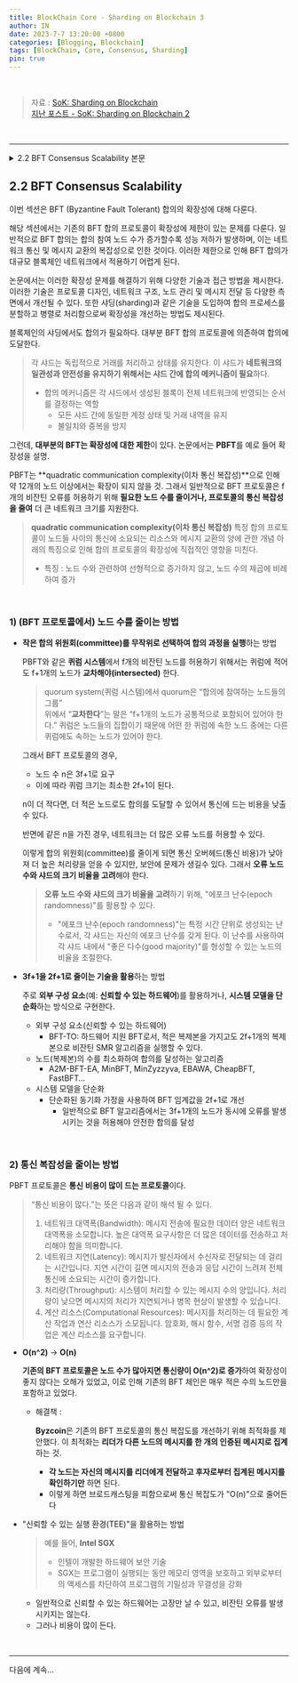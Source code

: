 ```yaml
---
title: BlockChain Core - Sharding on Blockchain 3
author: IN
date: 2023-7-7 13:20:00 +0800
categories: [Blogging, Blockchain]
tags: [BlockChain, Core, Consensus, Sharding]
pin: true
---
```


<br />

> 자료 : [SoK: Sharding on Blockchain](https://in-nft.s3.ap-northeast-2.amazonaws.com/hotStuff.pdf)
> <br />
> [지난 포스트 - SoK: Sharding on Blockchain 2](https://in63119.github.io/posts/Sharding2/)

<br />

---

<details>
 <summary>2.2 BFT Consensus Scalability 본문</summary>
<div markdown="1">
  <br />
2.2 BFT Consensus Scalability
</div>
<div markdown="2">
 Sharding a blockchain largely relies on BFT consensus pro- tocols to reach consensus. However, most BFT protocols are limited in their scalability, either in terms of network size (e.g., number of nodes) or the overall throughput. The de- sign space for improving them is vast. We will use Practical BFT (PBFT) [37] as an example to explain BFT scalability. The original PBFT protocol requires n = 3f + 1 nodes to tolerate up to f Byzantine faults. It has been shown not to scale beyond a dozen nodes due to its quadratic communi- cation complexity [58]. Typically, scaling protocols for BFT focuses on either reducing the number of nodes required to tolerate f Byzantine faults [15, 44], or reducing the pro- tocol’s communication complexity to allow larger network sizes [90].
</div>
<div markdown="3">
  <br />
 Reducing the number of nodes. To tolerate f Byzantine nodes that can equivocate in a quorum system like PBFT, quorums must be intersected by at least f + 1 nodes [102]. Consequently, if a BFT protocol requires n = 3f + 1, its quorum size is at least 2f + 1. The smaller n means the lower communication cost incurred in tolerating the same number of faults; it also means that for the same number of nodes n, the network can tolerate more faulty nodes. One way to reduce the number of nodes is to randomly select a small set of consensus nodes, as a committee, to run a consensus process. A smaller consensus committee can lead to better throughput, as a smaller committee attains higher throughput due to lower communication overhead. Sharding technology reduces the consensus process within one shard. However, in this scenario, the security of each shard, e.g., the ratio of the number of faulty nodes to the size of a shard, will be the top concern. It can be mitigated by utilizing some mechanisms, e.g., the epoch randomness, to guarantee the
“good majority” for each shard with a high probability [100]. Another way to reduce the number of nodes is to uti- lizetechniquestogetdownthenfrom3f +1to2f +1.
Those techniques are mainly based on leveraging external components (e.g., the trusted hardware) or lessening the sys- tem models. For example, BFT-TO [48], a hardware-assisted BFT, with less replicas, shows that it is possible to imple- ment a Byzantine SMR algorithm with only 2f + 1 replicas by expending the system with a simple trusted distributed component. Similarly, there exist a few other algorithms to achieve the consensus with less replicas, such as A2M-BFT- EA [44], MinBFT [133], MinZyzzyva [133], EBAWA [132], CheapBFT [82], and FastBFT [97]. Besides, there also exist some other work to achieve the same purpose by lessening the system models. For example, the work in [1] improves the BFT threshold to 2f + 1 by utilizing a relaxed synchrony assumption.
</div>
<div markdown="4">
  <br />
 Reducing communication complexity. PBFT protocol has been perceived to be a communication-heavy protocol. There is a long-standing myth that BFT is not scalable to the num- ber of participants n, since most existing solutions incur the message transmission of O(n2), even under favorable net- work conditions. As a result, existing BFT chains involve very few nodes (e.g., 21 in [75]). Even with a reduced network size, PBFT still has a communication complexity of O(n2). Byz- coin [90] proposed an optimization wherein the leader uses a collective signing protocol (CoSi) [128] to aggregate other node’s messages into a single authenticated message. By do- ing so, each node only needs to forward its messages to the leader and verify the aggregate message from the latter. In this way, by avoiding broadcasting, the communication com- plexity is reduced to O(n). Besides, there is some work [56] on utilizing trusted execution environments (TEEs) (e.g., In- tel SGX [50]) to scale distributed consensus. TEEs provide a protected memory and isolated execution so that the regular operating systems or applications can neither control nor observe the data being stored or processed inside them [64]. Generally, a trusted hardware can only crash but not be Byzantine. However, introducing trusted hardware into con- sensus nodes is expensive, and specific knowledge is needed to implement the protocol. Similarly, the security in this cate- gory can be mitigated by using cryptograhic primitives, such as threshold signatures [23] [125].
</div>
<div markdown="5">
  <br />
 By splitting a network into multiple committees, sharding technology reduces the number of consensus nodes within committees and further reduces the communication com- plexity.
</div>
</details>

## 2.2 BFT Consensus Scalability
이번 섹션은 BFT (Byzantine Fault Tolerant) 합의의 확장성에 대해 다룬다.

해당 섹션에서는 기존의 BFT 합의 프로토콜이 확장성에 제한이 있는 문제를 다룬다. 일반적으로 BFT 합의는 합의 참여 노드 수가 증가할수록 성능 저하가 발생하며, 이는 네트워크 통신 및 메시지 교환의 복잡성으로 인한 것이다. 이러한 제한으로 인해 BFT 합의가 대규모 블록체인 네트워크에서 적용하기 어렵게 된다.

논문에서는 이러한 확장성 문제를 해결하기 위해 다양한 기술과 접근 방법을 제시한다. 이러한 기술은 프로토콜 디자인, 네트워크 구조, 노드 관리 및 메시지 전달 등 다양한 측면에서 개선될 수 있다. 또한 샤딩(sharding)과 같은 기술을 도입하여 합의 프로세스를 분할하고 병렬로 처리함으로써 확장성을 개선하는 방법도 제시된다.

블록체인의 샤딩에서도 합의가 필요하다. 대부분 BFT 합의 프로토콜에 의존하여 합의에 도달한다.

> 각 샤드는 독립적으로 거래를 처리하고 상태를 유지한다. 
이 샤드가 **네트워크의 일관성과 안전성을 유지하기 위해서는 샤드 간에 합의 메커니즘이 필요**하다.
> 
> - 합의 메커니즘은 각 샤드에서 생성된 블록이 전체 네트워크에 반영되는 순서를 결정하는 역할
>     - 모든 샤드 간에 동일한 계정 상태 및 거래 내역을 유지
>     - 불일치와 중복을 방지

그런데, **대부분의 BFT는 확장성에 대한 제한**이 있다. 논문에서는 **PBFT**를 예로 들어 확장성을 설명.

PBFT는 **quadratic communication complexity(이차 통신 복잡성)**으로 인해 약 12개의 노드 이상에서는 확장이 되지 않을 것. 그래서 일반적으로 BFT 프로토콜은 f 개의 비잔틴 오류를 허용하기 위해 **필요한 노드 수를 줄이거나, 프로토콜의 통신 복잡성을 줄여** 더 큰 네트워크 크기를 지원한다.

> **quadratic communication complexity(이차 통신 복잡성)**
특정 합의 프로토콜이 노드들 사이의 통신에 소요되는 리소스와 메시지 교환의 양에 관한 개념
아래의 특징으로 인해 합의 프로토콜의 확장성에 직접적인 영향을 미친다.
> 
> - 특징 : 노드 수와 관련하여 선형적으로 증가하지 않고, 노드 수의 제곱에 비례하여 증가

<br />

### 1) (BFT 프로토콜에서) 노드 수를 줄이는 방법

- **작은 합의 위원회(committee)를 무작위로 선택하여 합의 과정을 실행**하는 방법
    
    PBFT와 같은 **퀴럼 시스템**에서 f개의 비잔틴 노드를 허용하기 위해서는 퀴럼에 적어도 f+1개의 노드가 **교차해야(intersected)** 한다. 
    
    > quorum system(퀴럼 시스템)에서 quorum은 “합의에 참여하는 노드들의 그룹”
    > <br />
    > 위에서 “**교차한다**”는 말은 “f+1개의 노드가 공통적으로 포함되어 있어야 한다.” 
    퀴럼은 노드들의 집합이기 때문에 어떤 한 퀴럼에 속한 노드 중에는 다른 퀴럼에도 속하는 노드가 있어야 한다.
    > 
    
    그래서 BFT 프로토콜의 경우, 
    
    - 노드 수 n은 3f+1로 요구
    - 이에 따라 퀴럼 크기는 최소한 2f+1이 된다.
    
    n이 더 작다면, 더 적은 노드로도 합의를 도달할 수 있어서 통신에 드는 비용을 낮출 수 있다.
    
    반면에 같은 n을 가진 경우, 네트워크는 더 많은 오류 노드를 허용할 수 있다.
    

    이렇게 합의 위원회(committee)를 줄이게 되면 통신 오버헤드(통신 비용)가 낮아져 더 높은 처리량을 얻을 수 있지만, 보안에 문제가 생길수 있다. 그래서 **오류 노드 수와 샤드의 크기 비율을 고려**해야 한다. 
    > **오류 노드 수와 샤드의 크기 비율을 고려**하기 위해, "에포크 난수(epoch randomness)"를 활용할 수 있다.
    > 
    > - "에포크 난수(epoch randomness)"는 특정 시간 단위로 생성되는 난수로서, 각 샤드는 자신의 에포크 난수를 갖게 된다. 이 난수를 사용하여 각 샤드 내에서 "좋은 다수(good majority)"를 형성할 수 있는 노드의 비율을 조절한다.

- **3f+1을 2f+1로 줄이는 기술을 활용**하는 방법
    
    주로 **외부 구성 요소**(예: **신뢰할 수 있는 하드웨어**)를 활용하거나, **시스템 모델을 단순화**하는 방식으로 구현한다. 
    
    - 외부 구성 요소(신뢰할 수 있는 하드웨어)
        - BFT-TO: 
        하드웨어 지원 BFT로서, 적은 복제본을 가지고도 2f+1개의 복제본으로 비잔틴 SMR 알고리즘을 실행할 수 있다.
    - 노드(복제본)의 수를 최소화하여 합의를 달성하는 알고리즘
        - A2M-BFT-EA, MinBFT, MinZyzzyva, EBAWA, CheapBFT, FastBFT…
    - 시스템 모델을 단순화
        - 단순화된 동기화 가정을 사용하여 BFT 임계값을 2f+1로 개선
            - 일반적으로 BFT 알고리즘에서는 3f+1개의 노드가 동시에 오류를 발생시키는 것을 허용해야 안전한 합의를 달성
        
<br />

### 2) 통신 복잡성을 줄이는 방법

PBFT 프로토콜은 **통신 비용이 많이 드는 프로토콜**이다. 

> “통신 비용이 많다.”는 뜻은 다음과 같이 해석 될 수 있다.
> 
> 1. 네트워크 대역폭(Bandwidth): 메시지 전송에 필요한 데이터 양은 네트워크 대역폭을 소모합니다. 높은 대역폭 요구사항은 더 많은 데이터를 전송하고 처리해야 함을 의미합니다.
> 2. 네트워크 지연(Latency): 메시지가 발신자에서 수신자로 전달되는 데 걸리는 시간입니다. 지연 시간이 길면 메시지의 전송과 응답 시간이 느려져 전체 통신에 소요되는 시간이 증가합니다.
> 3. 처리량(Throughput): 시스템이 처리할 수 있는 메시지 수의 양입니다. 처리량이 낮으면 메시지의 처리가 지연되거나 병목 현상이 발생할 수 있습니다.
> 4. 계산 리소스(Computational Resources): 메시지를 처리하는 데 필요한 계산 작업과 연산 리소스가 소모됩니다. 암호화, 해시 함수, 서명 검증 등의 작업은 계산 리소스를 요구합니다.

- **O(n^2)** → **O(n)**
    
    **기존의 BFT 프로토콜은 노드 수가 많아지면 통신량이 O(n^2)로 증가**하여 확장성이 좋지 않다는 오해가 있었고, 이로 인해 기존의 BFT 체인은 매우 적은 수의 노드만을 포함하고 있었다.
    
    - 해결책 :
        
        **Byzcoin**은 기존의 BFT 프로토콜의 통신 복잡도를 개선하기 위해 최적화를 제안했다. 이 최적화는 **리더가 다른 노드의 메시지를 한 개의 인증된 메시지로 집계**하는 것. 
        
        - **각 노드는 자신의 메시지를 리더에게 전달하고 후자로부터 집계된 메시지를 확인하기만** 하면 된다.
        - 이렇게 하면 브로드캐스팅을 피함으로써 통신 복잡도가 "O(n)"으로 줄어든다

- "신뢰할 수 있는 실행 환경(TEE)"을 활용하는 방법
    
    > 예를 들어, **Intel SGX**
    > 
    > - 인텔이 개발한 하드웨어 보안 기술
    > - SGX는 프로그램이 실행되는 동안 메모리 영역을 보호하고 외부로부터의 액세스를 차단하여 프로그램의 기밀성과 무결성을 강화
    - 일반적으로 신뢰할 수 있는 하드웨어는 고장만 날 수 있고, 비잔틴 오류를 발생시키지는 않는다.
    - 그러나 비용이 많이 든다.

<br />

---

다음에 계속...
